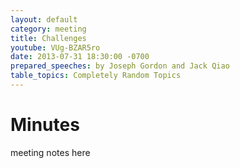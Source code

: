 ```yaml
---
layout: default
category: meeting
title: Challenges
youtube: VUg-BZAR5ro
date: 2013-07-31 18:30:00 -0700
prepared_speeches: by Joseph Gordon and Jack Qiao
table_topics: Completely Random Topics
---
```


# Minutes

meeting notes here